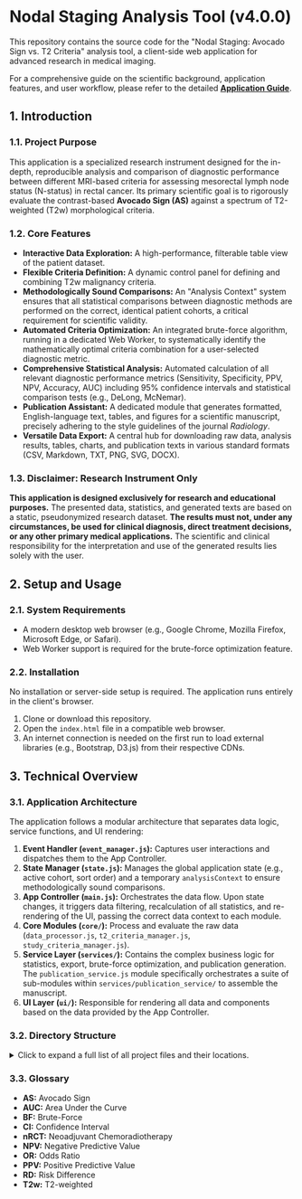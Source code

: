 # Nodal Staging Analysis Tool (v4.0.0)

This repository contains the source code for the "Nodal Staging: Avocado Sign vs. T2 Criteria" analysis tool, a client-side web application for advanced research in medical imaging.

For a comprehensive guide on the scientific background, application features, and user workflow, please refer to the detailed **[Application Guide](./docs/Application_Guide.md)**.

## 1. Introduction

### 1.1. Project Purpose
This application is a specialized research instrument designed for the in-depth, reproducible analysis and comparison of diagnostic performance between different MRI-based criteria for assessing mesorectal lymph node status (N-status) in rectal cancer. Its primary scientific goal is to rigorously evaluate the contrast-based **Avocado Sign (AS)** against a spectrum of T2-weighted (T2w) morphological criteria.

### 1.2. Core Features
*   **Interactive Data Exploration:** A high-performance, filterable table view of the patient dataset.
*   **Flexible Criteria Definition:** A dynamic control panel for defining and combining T2w malignancy criteria.
*   **Methodologically Sound Comparisons:** An "Analysis Context" system ensures that all statistical comparisons between diagnostic methods are performed on the correct, identical patient cohorts, a critical requirement for scientific validity.
*   **Automated Criteria Optimization:** An integrated brute-force algorithm, running in a dedicated Web Worker, to systematically identify the mathematically optimal criteria combination for a user-selected diagnostic metric.
*   **Comprehensive Statistical Analysis:** Automated calculation of all relevant diagnostic performance metrics (Sensitivity, Specificity, PPV, NPV, Accuracy, AUC) including 95% confidence intervals and statistical comparison tests (e.g., DeLong, McNemar).
*   **Publication Assistant:** A dedicated module that generates formatted, English-language text, tables, and figures for a scientific manuscript, precisely adhering to the style guidelines of the journal *Radiology*.
*   **Versatile Data Export:** A central hub for downloading raw data, analysis results, tables, charts, and publication texts in various standard formats (CSV, Markdown, TXT, PNG, SVG, DOCX).

### 1.3. Disclaimer: Research Instrument Only
**This application is designed exclusively for research and educational purposes.** The presented data, statistics, and generated texts are based on a static, pseudonymized research dataset. **The results must not, under any circumstances, be used for clinical diagnosis, direct treatment decisions, or any other primary medical applications.** The scientific and clinical responsibility for the interpretation and use of the generated results lies solely with the user.

## 2. Setup and Usage

### 2.1. System Requirements
*   A modern desktop web browser (e.g., Google Chrome, Mozilla Firefox, Microsoft Edge, or Safari).
*   Web Worker support is required for the brute-force optimization feature.

### 2.2. Installation
No installation or server-side setup is required. The application runs entirely in the client's browser.

1.  Clone or download this repository.
2.  Open the `index.html` file in a compatible web browser.
3.  An internet connection is needed on the first run to load external libraries (e.g., Bootstrap, D3.js) from their respective CDNs.

## 3. Technical Overview

### 3.1. Application Architecture
The application follows a modular architecture that separates data logic, service functions, and UI rendering:

1.  **Event Handler (`event_manager.js`):** Captures user interactions and dispatches them to the App Controller.
2.  **State Manager (`state.js`):** Manages the global application state (e.g., active cohort, sort order) and a temporary `analysisContext` to ensure methodologically sound comparisons.
3.  **App Controller (`main.js`):** Orchestrates the data flow. Upon state changes, it triggers data filtering, recalculation of all statistics, and re-rendering of the UI, passing the correct data context to each module.
4.  **Core Modules (`core/`):** Process and evaluate the raw data (`data_processor.js`, `t2_criteria_manager.js`, `study_criteria_manager.js`).
5.  **Service Layer (`services/`):** Contains the complex business logic for statistics, export, brute-force optimization, and publication generation. The `publication_service.js` module specifically orchestrates a suite of sub-modules within `services/publication_service/` to assemble the manuscript.
6.  **UI Layer (`ui/`):** Responsible for rendering all data and components based on the data provided by the App Controller.

### 3.2. Directory Structure
<details>
<summary>Click to expand a full list of all project files and their locations.</summary>

```
/
├── css/
│   └── style.css
├── data/
│   └── data.js
├── docs/
│   ├── Application_Guide.md
│   ├── Barbaro_2024_summary.txt
│   ├── Koh_2008_summary.txt
│   ├── Lurz_Schaefer_AvocadoSign_2025.pdf.txt
│   ├── Lurz_Schaefer_AvocadoSign_2025_summary.txt
│   ├── Radiology_Publication_Instructions_for_Authors.md
│   ├── Radiology_Scientific_Style_Guide.md
│   └── Rutegard_2025_summary.txt
├── js/
│   ├── app/
│   │   ├── main.js
│   │   └── state.js
│   ├── core/
│   │   ├── data_processor.js
│   │   ├── study_criteria_manager.js
│   │   └── t2_criteria_manager.js
│   ├── services/
│   │   ├── publication_service/
│   │   │   ├── abstract_generator.js
│   │   │   ├── discussion_generator.js
│   │   │   ├── introduction_generator.js
│   │   │   ├── methods_generator.js
│   │   │   ├── publication_helpers.js
│   │   │   ├── references_generator.js
│   │   │   ├── results_generator.js
│   │   │   ├── stard_generator.js
│   │   │   └── title_page_generator.js
│   │   ├── brute_force_manager.js
│   │   ├── export_service.js
│   │   ├── publication_service.js
│   │   └── statistics_service.js
│   ├── ui/
│   │   ├── components/
│   │   │   ├── chart_renderer.js
│   │   │   ├── flowchart_renderer.js
│   │   │   ├── table_renderer.js
│   │   │   └── ui_components.js
│   │   ├── tabs/
│   │   │   ├── analysis_tab.js
│   │   │   ├── comparison_tab.js
│   │   │   ├── data_tab.js
│   │   │   ├── export_tab.js
│   │   │   ├── publication_tab.js
│   │   │   └── statistics_tab.js
│   │   ├── event_manager.js
│   │   └── ui_manager.js
│   ├── config.js
│   └── utils.js
├── workers/
│   └── brute_force_worker.js
├── index.html
└── README.md
```

</details>

### 3.3. Glossary
*   **AS:** Avocado Sign
*   **AUC:** Area Under the Curve
*   **BF:** Brute-Force
*   **CI:** Confidence Interval
*   **nRCT:** Neoadjuvant Chemoradiotherapy
*   **NPV:** Negative Predictive Value
*   **OR:** Odds Ratio
*   **PPV:** Positive Predictive Value
*   **RD:** Risk Difference
*   **T2w:** T2-weighted
